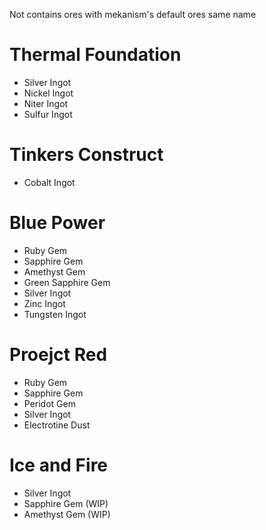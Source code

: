 Not contains ores with mekanism's default ores same name

# Thermal Foundation

* Silver Ingot
* Nickel Ingot
* Niter Ingot
* Sulfur Ingot

# Tinkers Construct

* Cobalt Ingot

# Blue Power

* Ruby Gem
* Sapphire Gem
* Amethyst Gem
* Green Sapphire Gem
* Silver Ingot
* Zinc Ingot
* Tungsten Ingot

# Proejct Red

* Ruby Gem
* Sapphire Gem
* Peridot Gem
* Silver Ingot
* Electrotine Dust

# Ice and Fire

* Silver Ingot
* Sapphire Gem (WIP)
* Amethyst Gem (WIP)
